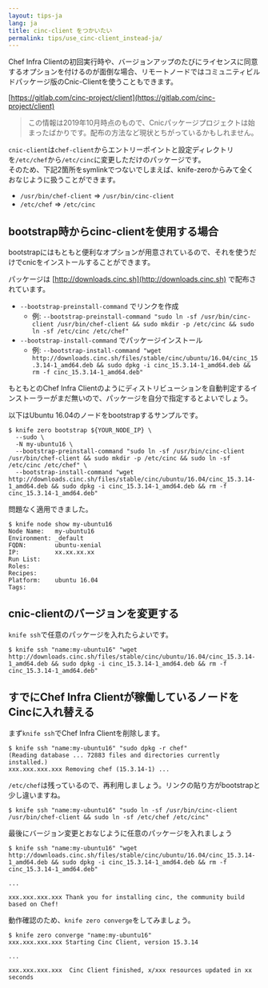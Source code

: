 ```yaml
---
layout: tips-ja
lang: ja
title: cinc-client をつかいたい
permalink: tips/use_cinc-client_instead-ja/
---
```


Chef Infra Clientの初回実行時や、バージョンアップのたびにライセンスに同意するオプションを付けるのが面倒な場合、リモートノードではコミュニティビルドパッケージ版のCnic-Clientを使うこともできます。

[https://gitlab.com/cinc-project/client](https://gitlab.com/cinc-project/client)

> この情報は2019年10月時点のもので、Cnicパッケージプロジェクトは始まったばかりです。配布の方法など現状とちがっているかもしれません。

`cnic-client`は`chef-client`からエントリーポイントと設定ディレクトリを`/etc/chef`から`/etc/cinc`に変更しただけのパッケージです。  
そのため、下記2箇所をsymlinkでつないでしまえば、knife-zeroからみて全くおなじように扱うことができます。

- `/usr/bin/chef-client` => `/usr/bin/cinc-client`
- `/etc/chef` => `/etc/cinc`


## bootstrap時からcinc-clientを使用する場合

bootstrapにはもともと便利なオプションが用意されているので、それを使うだけでcnicをインストールすることができます。

パッケージは [http://downloads.cinc.sh](http://downloads.cinc.sh) で配布されています。

- `--bootstrap-preinstall-command` でリンクを作成
  - 例: `--bootstrap-preinstall-command "sudo ln -sf /usr/bin/cinc-client /usr/bin/chef-client && sudo mkdir -p /etc/cinc && sudo ln -sf /etc/cinc /etc/chef"`
- `--bootstrap-install-command` でパッケージインストール
  - 例: `--bootstrap-install-command "wget http://downloads.cinc.sh/files/stable/cinc/ubuntu/16.04/cinc_15.3.14-1_amd64.deb && sudo dpkg -i cinc_15.3.14-1_amd64.deb && rm -f cinc_15.3.14-1_amd64.deb"`


もともとのChef Infra Clientのようにディストリビューションを自動判定するインストーラーがまだ無いので、パッケージを自分で指定するとよいでしょう。

以下はUbuntu 16.04のノードをbootstrapするサンプルです。

```shell
$ knife zero bootstrap ${YOUR_NODE_IP} \
  --sudo \
  -N my-ubuntu16 \
  --bootstrap-preinstall-command "sudo ln -sf /usr/bin/cinc-client /usr/bin/chef-client && sudo mkdir -p /etc/cinc && sudo ln -sf /etc/cinc /etc/chef" \
  --bootstrap-install-command "wget http://downloads.cinc.sh/files/stable/cinc/ubuntu/16.04/cinc_15.3.14-1_amd64.deb && sudo dpkg -i cinc_15.3.14-1_amd64.deb && rm -f cinc_15.3.14-1_amd64.deb"
```

問題なく適用できました。

```shell
$ knife node show my-ubuntu16
Node Name:   my-ubuntu16
Environment: _default
FQDN:        ubuntu-xenial
IP:          xx.xx.xx.xx
Run List:    
Roles:       
Recipes:     
Platform:    ubuntu 16.04
Tags:        
```

## cnic-clientのバージョンを変更する

`knife ssh`で任意のパッケージを入れたらよいです。

```shell
$ knife ssh "name:my-ubuntu16" "wget http://downloads.cinc.sh/files/stable/cinc/ubuntu/16.04/cinc_15.3.14-1_amd64.deb && sudo dpkg -i cinc_15.3.14-1_amd64.deb && rm -f cinc_15.3.14-1_amd64.deb"
```

## すでにChef Infra Clientが稼働しているノードをCincに入れ替える

まず`knife ssh`でChef Infra Clientを削除します。

```shell
$ knife ssh "name:my-ubuntu16" "sudo dpkg -r chef"
(Reading database ... 72883 files and directories currently installed.)
xxx.xxx.xxx.xxx Removing chef (15.3.14-1) ...
```

`/etc/chef`は残っているので、再利用しましょう。リンクの貼り方がbootstrapと少し違いますね。

```
$ knife ssh "name:my-ubuntu16" "sudo ln -sf /usr/bin/cinc-client /usr/bin/chef-client && sudo ln -sf /etc/chef /etc/cinc"
```

最後にバージョン変更とおなじように任意のパッケージを入れましょう

```shell
$ knife ssh "name:my-ubuntu16" "wget http://downloads.cinc.sh/files/stable/cinc/ubuntu/16.04/cinc_15.3.14-1_amd64.deb && sudo dpkg -i cinc_15.3.14-1_amd64.deb && rm -f cinc_15.3.14-1_amd64.deb"

...

xxx.xxx.xxx.xxx Thank you for installing cinc, the community build based on Chef!
```

動作確認のため、`knife zero converge`をしてみましょう。


```shell
$ knife zero converge "name:my-ubuntu16"
xxx.xxx.xxx.xxx Starting Cinc Client, version 15.3.14

...

xxx.xxx.xxx.xxx  Cinc Client finished, x/xxx resources updated in xx seconds
```
